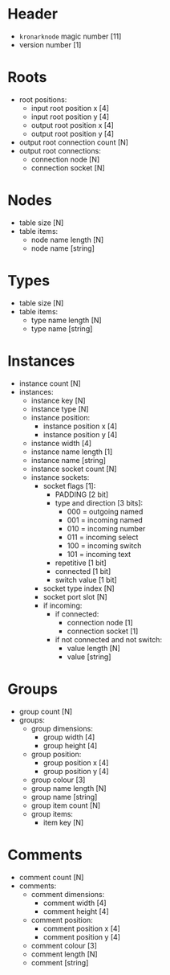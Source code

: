 <!--
Notes:
- all positions are single precision floating point
- all widths and heights are single precision floating point
- N denoted variable byte integers, where fully set bytes (i.e. 11111111) signal an additional byte to be read, byte ordering is little endian
 -->

# Header

- `kronarknode` magic number [11]
- version number [1]

# Roots

- root positions:
    - input root position x [4]
    - input root position y [4]
    - output root position x [4]
    - output root position y [4]
- output root connection count [N]
- output root connections:
    - connection node [N]
    - connection socket [N]

# Nodes

- table size [N]
- table items:
    - node name length [N]
    - node name [string]

# Types

- table size [N]
- table items:
    - type name length [N]
    - type name [string]

# Instances

- instance count [N]
- instances:
    - instance key [N]
    - instance type [N]
    - instance position:
        - instance position x [4]
        - instance position y [4]
    - instance width [4]
    - instance name length [1]
    - instance name [string]
    - instance socket count [N]
    - instance sockets:
        - socket flags [1]:
            - PADDING [2 bit]
            - type and direction [3 bits]:
                - 000 = outgoing named
                - 001 = incoming named
                - 010 = incoming number
                - 011 = incoming select
                - 100 = incoming switch
                - 101 = incoming text
            - repetitive [1 bit]
            - connected [1 bit]
            - switch value [1 bit]
        - socket type index [N]
        - socket port slot [N]
        - if incoming:
            - if connected:
                - connection node [1]
                - connection socket [1]
            - if not connected and not switch:
                - value length [N]
                - value [string]

# Groups

- group count [N]
- groups:
    - group dimensions:
        - group width [4]
        - group height [4]
    - group position:
        - group position x [4]
        - group position y [4]
    - group colour [3]
    - group name length [N]
    - group name [string]
    - group item count [N]
    - group items:
        - item key [N]

# Comments

- comment count [N]
- comments:
    - comment dimensions:
        - comment width [4]
        - comment height [4]
    - comment position:
        - comment position x [4]
        - comment position y [4]
    - comment colour [3]
    - comment length [N]
    - comment [string]
